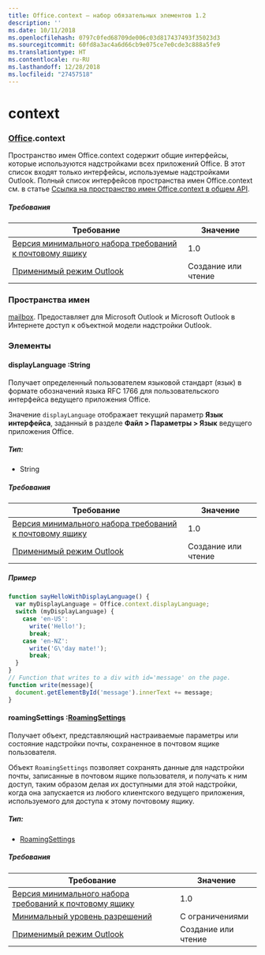```yaml
---
title: Office.context — набор обязательных элементов 1.2
description: ''
ms.date: 10/11/2018
ms.openlocfilehash: 0797c0fed68709de006c03d817437493f35023d3
ms.sourcegitcommit: 60fd8a3ac4a6d66cb9e075ce7e0cde3c888a5fe9
ms.translationtype: HT
ms.contentlocale: ru-RU
ms.lasthandoff: 12/28/2018
ms.locfileid: "27457518"
---
```

# <a name="context"></a>context

### <a name="officeofficemdcontext"></a>[Office](Office.md).context

Пространство имен Office.context содержит общие интерфейсы, которые используются надстройками всех приложений Office. В этот список входят только интерфейсы, используемые надстройками Outlook. Полный список интерфейсов пространства имен Office.context см. в статье [Ссылка на пространство имен Office.context в общем API](/javascript/api/office/office.context).


##### <a name="requirements"></a>Требования

|Требование| Значение|
|---|---|
|[Версия минимального набора требований к почтовому ящику](/office/dev/add-ins/reference/requirement-sets/outlook-api-requirement-sets)| 1.0|
|[Применимый режим Outlook](https://docs.microsoft.com/outlook/add-ins/#extension-points)| Создание или чтение|

### <a name="namespaces"></a>Пространства имен

[mailbox](office.context.mailbox.md). Предоставляет для Microsoft Outlook и Microsoft Outlook в Интернете доступ к объектной модели надстройки Outlook.

### <a name="members"></a>Элементы

####  <a name="displaylanguage-string"></a>displayLanguage :String

Получает определенный пользователем языковой стандарт (язык) в формате обозначений языка RFC 1766 для пользовательского интерфейса ведущего приложения Office.

Значение `displayLanguage` отображает текущий параметр **Язык интерфейса**, заданный в разделе **Файл > Параметры > Язык** ведущего приложения Office.

##### <a name="type"></a>Тип:

*   String

##### <a name="requirements"></a>Требования

|Требование| Значение|
|---|---|
|[Версия минимального набора требований к почтовому ящику](/office/dev/add-ins/reference/requirement-sets/outlook-api-requirement-sets)| 1.0|
|[Применимый режим Outlook](https://docs.microsoft.com/outlook/add-ins/#extension-points)| Создание или чтение|

##### <a name="example"></a>Пример

```js
function sayHelloWithDisplayLanguage() {
  var myDisplayLanguage = Office.context.displayLanguage;
  switch (myDisplayLanguage) {
    case 'en-US':
      write('Hello!');
      break;
    case 'en-NZ':
      write('G\'day mate!');
      break;
  }
}
// Function that writes to a div with id='message' on the page.
function write(message){
  document.getElementById('message').innerText += message;
}
```

####  <a name="roamingsettings-roamingsettingsjavascriptapioutlook12officeroamingsettings"></a>roamingSettings :[RoamingSettings](/javascript/api/outlook_1_2/office.RoamingSettings)

Получает объект, представляющий настраиваемые параметры или состояние надстройки почты, сохраненное в почтовом ящике пользователя.

Объект `RoamingSettings` позволяет сохранять данные для надстройки почты, записанные в почтовом ящике пользователя, и получать к ним доступ, таким образом делая их доступными для этой надстройки, когда она запускается из любого клиентского ведущего приложения, используемого для доступа к этому почтовому ящику.

##### <a name="type"></a>Тип:

*   [RoamingSettings](/javascript/api/outlook_1_2/office.RoamingSettings)

##### <a name="requirements"></a>Требования

|Требование| Значение|
|---|---|
|[Версия минимального набора требований к почтовому ящику](/office/dev/add-ins/reference/requirement-sets/outlook-api-requirement-sets)| 1.0|
|[Минимальный уровень разрешений](https://docs.microsoft.com/outlook/add-ins/understanding-outlook-add-in-permissions)| С ограничениями|
|[Применимый режим Outlook](https://docs.microsoft.com/outlook/add-ins/#extension-points)| Создание или чтение|